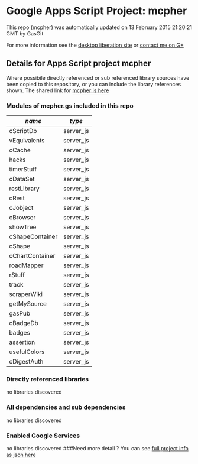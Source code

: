 # Google Apps Script Project: mcpher
This repo (mcpher) was automatically updated on 13 February 2015 21:20:21 GMT by GasGit

For more information see the [desktop liberation site](http://ramblings.mcpher.com/Home/excelquirks/drivesdk/gettinggithubready "desktop liberation") or [contact me on G+](https://plus.google.com/+BruceMcpherson "Bruce McPherson - GDE")
## Details for Apps Script project mcpher
Where possibile directly referenced or sub referenced library sources have been copied to this repository, or you can include the library references shown. 
The shared link for [mcpher is here](https://script.google.com/d/1hhJ8M6z99XccL8WRq2d24-pWGwhq8EfYNaQIQV0CEe5gE1HbBoF4X9W_/edit?usp=sharing "open in the GAS IDE")

### Modules of mcpher.gs included in this repo
*name*|*type*
--- | --- 
cScriptDb| server_js
vEquivalents| server_js
cCache| server_js
hacks| server_js
timerStuff| server_js
cDataSet| server_js
restLibrary| server_js
cRest| server_js
cJobject| server_js
cBrowser| server_js
showTree| server_js
cShapeContainer| server_js
cShape| server_js
cChartContainer| server_js
roadMapper| server_js
rStuff| server_js
track| server_js
scraperWiki| server_js
getMySource| server_js
gasPub| server_js
cBadgeDb| server_js
badges| server_js
assertion| server_js
usefulColors| server_js
cDigestAuth| server_js
### Directly referenced libraries
no libraries discovered
### All dependencies and sub dependencies
no libraries discovered
### Enabled Google Services
no libraries discovered
###Need more detail ?
You can see [full project info as json here](info.json)
